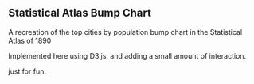 ## Statistical Atlas Bump Chart

A recreation of the top cities by population bump chart in the Statistical Atlas of 1890

Implemented here using D3.js, and adding a small amount of interaction.

just for fun.


